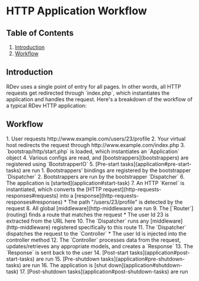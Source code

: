 # HTTP Application Workflow

## Table of Contents
1. [Introduction](#introduction)
2. [Workflow](#workflow)

<h2 id="introduction">Introduction</h2>
RDev uses a single point of entry for all pages.  In other words, all HTTP requests get redirected through `index.php`, which instantiates the application and handles the request.  Here's a breakdown of the workflow of a typical RDev HTTP application:

<h2 id="workflow">Workflow</h2>
1. User requests http://www.example.com/users/23/profile
2. Your virtual host redirects the request through http://www.example.com/index.php
3. `bootstrap/http/start.php` is loaded, which instantiates an `Application` object
4. Various configs are read, and [bootstrappers](bootstrappers) are registered using `BootstrapperIO`
5. [Pre-start tasks](application#pre-start-tasks) are run
  1. Bootstrappers' bindings are registered by the bootstrapper `Dispatcher`
  2. Bootstrappers are run by the bootstrapper `Dispatcher`
6. The application is [started](application#start-task)
7. An HTTP `Kernel` is instantiated, which converts the [HTTP request](http-requests-responses#requests) into a [response](http-requests-responses#responses)
  * The path "/users/23/profile" is detected by the request
8. All global [middleware](http-middleware) are run
9. The [`Router`](routing) finds a route that matches the request
  * The user Id 23 is extracted from the URL here
10. The `Dispatcher` runs any [middleware](http-middleware) registered specifically to this route
11. The `Dispatcher` dispatches the request to the `Controller`
  * The user Id is injected into the controller method
12. The `Controller` processes data from the request, updates/retrieves any appropriate models, and creates a `Response`
13. The `Response` is sent back to the user
14. [Post-start tasks](application#post-start-tasks) are run
15. [Pre-shutdown tasks](application#pre-shutdown-tasks) are run
16. The application is [shut down](application#shutdown-task)
17. [Post-shutdown tasks](application#post-shutdown-tasks) are run